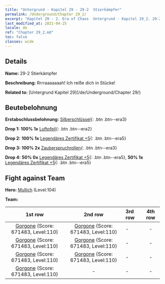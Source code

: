 ```yaml
---
title: "Untergrund - Kapitel 29 - 29-2  Stierkämpfer"
permalink: /Underground/Chapter 29_2/
excerpt: "Kapitel 29 - 2. Era of Chaos  Untergrund - Kapitel 29_2. 29-2  Stierkämpfer"
last_modified_at: 2021-04-25
locale: de
ref: "Chapter 29_2.md"
toc: false
classes: wide
---
```


## Details

 **Name:** 29-2  Stierkämpfer

 **Beschreibung:**       Rrrraaaaaaah! Ich reiße dich in Stücke!

 **Related to:** [Untergrund Kapitel 29](/de/Underground/Chapter 29/)

## Beutebelohnung

 **Erstabschlussbelohnung:** [Silberschlüssel](/ItemsDE/con_693/){: .btn .btn--era3}

 **Drop 1:** **100% 1x** [Luftpfeil](/ItemsDE/her_449/){: .btn .btn--era2}

 **Drop 2:** **100% 1x** [Legendäres Zertifikat +5](/ItemsDE/mat_102/){: .btn .btn--era5}

 **Drop 3:** **100% 2x** [Zauberspruchrollen](/ItemsDE/con_694/){: .btn .btn--era3}

 **Drop 4:** **50% 0x** [Legendäres Zertifikat +5](/ItemsDE/mat_102/){: .btn .btn--era5}, **50% 1x** [Legendäres Zertifikat +5](/ItemsDE/mat_102/){: .btn .btn--era5}


## Fight against Team
 **Hero:** [Mullich](/de/heroes/Mullich/) (Level:104)

 **Team:**


  | 1st row | 2nd row | 3rd row | 4th row |
  |:----:|:----:|:----|:----:|
  | [Gorgone](/de/units/Gorgon/) (Score: 671483, Level:110)  | [Gorgone](/de/units/Gorgon/) (Score: 671483, Level:110)  | - | - |
  | [Gorgone](/de/units/Gorgon/) (Score: 671483, Level:110)  | [Gorgone](/de/units/Gorgon/) (Score: 671483, Level:110)  | - | - |
  | [Gorgone](/de/units/Gorgon/) (Score: 671483, Level:110)  | [Gorgone](/de/units/Gorgon/) (Score: 671483, Level:110)  | - | - |
  | [Gorgone](/de/units/Gorgon/) (Score: 671483, Level:110)  | - | - | - |


